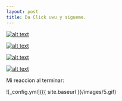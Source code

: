 ```yaml
---
layout: post
title: Da Click uwu y sigueme.
---
```




[![alt text](https://1.bp.blogspot.com/-nhhU3KwvYKo/XfsIjL5eYfI/AAAAAAAAPF4/_yXyQ0R1XUUXag0GnmQoavyXQ2pxBhIKACNcBGAsYHQ/s1600/23.png "Facebook")](https://www.facebook.com/anthony.skranty)

[![alt text](https://1.bp.blogspot.com/-0APur3NdKiY/XfsIjPZZ-SI/AAAAAAAAPF8/dqyjwGHFqTAxSGOBP7LOEH_s7qqcQIT7gCNcBGAsYHQ/s1600/24.png "Instagram")](https://www.instagram.com/anthonskrant_an/)

[![alt text](https://1.bp.blogspot.com/-Q36YmMj7i1E/XfrJyqDhrZI/AAAAAAAAPE8/VXW563MLdAAIefrlrRjDNzK8SmZq9sToQCNcBGAsYHQ/s1600/5jh.png "MIAU MIAU MOTHERFUCKER")](https://github.com/Skranty)

[![alt text](https://1.bp.blogspot.com/-6ynKftUqZ9A/XfsKaMsArAI/AAAAAAAAPGo/-3nnHWvXqlkYYlgESA12OBbCd_NimsMuACNcBGAsYHQ/s1600/29.png "Youtube")](https://www.youtube.com/channel/UCOC-m6bL-UTdwaXzHGXeuLA?view_as=subscriber)

Mi reaccion al terminar:

![_config.yml]({{ site.baseurl }}/images/5.gif)
